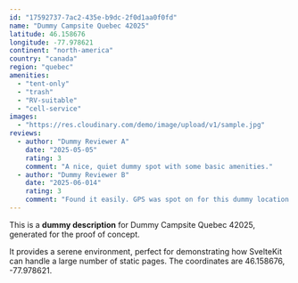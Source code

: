 ```yaml
---
id: "17592737-7ac2-435e-b9dc-2f0d1aa0f0fd"
name: "Dummy Campsite Quebec 42025"
latitude: 46.158676
longitude: -77.978621
continent: "north-america"
country: "canada"
region: "quebec"
amenities:
  - "tent-only"
  - "trash"
  - "RV-suitable"
  - "cell-service"
images:
  - "https://res.cloudinary.com/demo/image/upload/v1/sample.jpg"
reviews:
  - author: "Dummy Reviewer A"
    date: "2025-05-05"
    rating: 3
    comment: "A nice, quiet dummy spot with some basic amenities."
  - author: "Dummy Reviewer B"
    date: "2025-06-014"
    rating: 3
    comment: "Found it easily. GPS was spot on for this dummy location."
---
```


This is a **dummy description** for Dummy Campsite Quebec 42025, generated for the proof of concept.

It provides a serene environment, perfect for demonstrating how SvelteKit can handle a large number of static pages. The coordinates are 46.158676, -77.978621.
